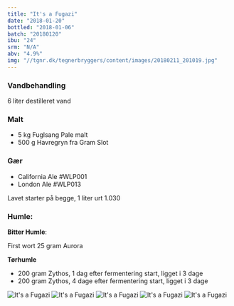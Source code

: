 ```yaml
---
title: "It's a Fugazi"
date: "2018-01-20"
bottled: "2018-01-06"
batch: "20180120"
ibu: "24"
srm: "N/A"
abv: "4.9%"
img: "//tgnr.dk/tegnerbryggers/content/images/20180211_201019.jpg"
---
```


### Vandbehandling

6 liter destilleret vand

### Malt

* 5 kg Fuglsang Pale malt
* 500 g Havregryn fra Gram Slot

### Gær

* California Ale #WLP001
* London Ale #WLP013

Lavet starter på begge, 1 liter urt 1.030

### Humle:

**Bitter Humle**:

First wort
25 gram Aurora

**Tørhumle**

* 200 gram Zythos, 1 dag efter fermentering start, ligget i 3 dage
* 200 gram Zythos, 4 dage efter fermentering start, ligget i 3 dage

![It's a Fugazi](//tgnr.dk/tegnerbryggers/content/images/20180211_201019.jpg)
![It's a Fugazi](//tgnr.dk/tegnerbryggers/content/images/20180211_201036.jpg)
![It's a Fugazi](//tgnr.dk/tegnerbryggers/content/images/20180211_201048.jpg)
![It's a Fugazi](//tgnr.dk/tegnerbryggers/content/images/20180211_201057.jpg)
![It's a Fugazi](//tgnr.dk/tegnerbryggers/content/images/IMG_20180202_223615.jpg)

